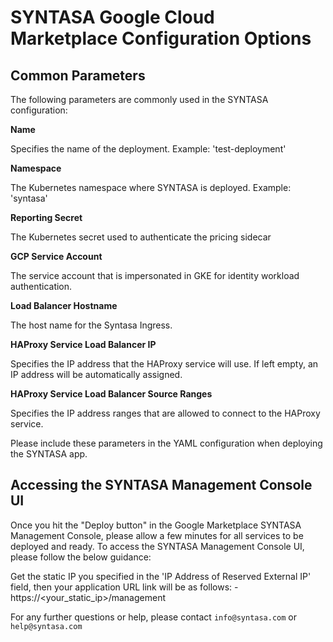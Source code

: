 # SYNTASA Google Cloud Marketplace Configuration Options

## Common Parameters

The following parameters are commonly used in the SYNTASA configuration:

**Name**

Specifies the name of the deployment. Example: 'test-deployment'

**Namespace**

The Kubernetes namespace where SYNTASA is deployed. Example: 'syntasa'

**Reporting Secret**

The Kubernetes secret used to authenticate the pricing sidecar

**GCP Service Account**

The service account that is impersonated in GKE for identity workload authentication.

**Load Balancer Hostname**

The host name for the Syntasa Ingress.

**HAProxy Service Load Balancer IP**

Specifies the IP address that the HAProxy service will use. If left empty, an IP address will be automatically assigned.

**HAProxy Service Load Balancer Source Ranges**

Specifies the IP address ranges that are allowed to connect to the HAProxy service.


Please include these parameters in the YAML configuration when deploying the SYNTASA app.

## Accessing the SYNTASA Management Console UI

Once you hit the "Deploy button" in the Google Marketplace SYNTASA Management Console, please allow a few minutes for all services to be deployed and ready.  To access the SYNTASA Management Console UI, please follow the below guidance:

Get the static IP you specified in the 'IP Address of Reserved External IP' field, then your application URL link will be as follows:
    - https://<your_static_ip>/management

For any further questions or help, please contact `info@syntasa.com` or `help@syntasa.com`
